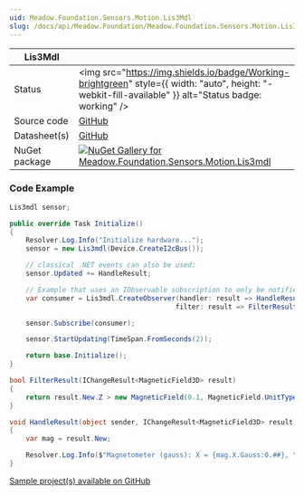 ```yaml
---
uid: Meadow.Foundation.Sensors.Motion.Lis3Mdl
slug: /docs/api/Meadow.Foundation/Meadow.Foundation.Sensors.Motion.Lis3Mdl
---
```


| Lis3Mdl | |
|--------|--------|
| Status | <img src="https://img.shields.io/badge/Working-brightgreen" style={{ width: "auto", height: "-webkit-fill-available" }} alt="Status badge: working" /> |
| Source code | [GitHub](https://github.com/WildernessLabs/Meadow.Foundation/tree/main/Source/Meadow.Foundation.Peripherals/Sensors.Motion.Lis3Mdl) |
| Datasheet(s) | [GitHub](https://github.com/WildernessLabs/Meadow.Foundation/tree/main/Source/Meadow.Foundation.Peripherals/Sensors.Motion.Lis3Mdl/Datasheet) |
| NuGet package | <a href="https://www.nuget.org/packages/Meadow.Foundation.Sensors.Motion.Lis3mdl/" target="_blank"><img src="https://img.shields.io/nuget/v/Meadow.Foundation.Sensors.Motion.Lis3mdl.svg?label=Meadow.Foundation.Sensors.Motion.Lis3mdl" alt="NuGet Gallery for Meadow.Foundation.Sensors.Motion.Lis3mdl" /></a> |

### Code Example

```csharp
Lis3mdl sensor;

public override Task Initialize()
{
    Resolver.Log.Info("Initialize hardware...");
    sensor = new Lis3mdl(Device.CreateI2cBus());

    // classical .NET events can also be used:
    sensor.Updated += HandleResult;

    // Example that uses an IObservable subscription to only be notified when the filter is satisfied
    var consumer = Lis3mdl.CreateObserver(handler: result => HandleResult(this, result),
                                         filter: result => FilterResult(result));

    sensor.Subscribe(consumer);

    sensor.StartUpdating(TimeSpan.FromSeconds(2));

    return base.Initialize();
}

bool FilterResult(IChangeResult<MagneticField3D> result)
{
    return result.New.Z > new MagneticField(0.1, MagneticField.UnitType.Gauss);
}

void HandleResult(object sender, IChangeResult<MagneticField3D> result)
{
    var mag = result.New;

    Resolver.Log.Info($"Magnetometer (gauss): X = {mag.X.Gauss:0.##}, Y = {mag.Y.Gauss:0.##}, Z = {mag.Z.Gauss:0.##}");
}

```

[Sample project(s) available on GitHub](https://github.com/WildernessLabs/Meadow.Foundation/tree/main/Source/Meadow.Foundation.Peripherals/Sensors.Motion.Lis3Mdl/Samples/Lis3Mdl_Sample)

